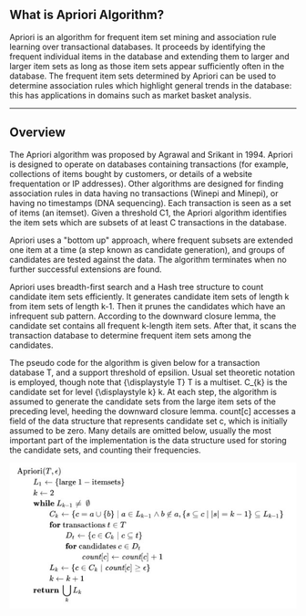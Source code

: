 ## What is Apriori Algorithm?


<p>Apriori is an algorithm for frequent item set mining and association rule learning over transactional databases. It proceeds by identifying the frequent individual items in the database and extending them to larger and larger item sets as long as those item sets appear sufficiently often in the database. The frequent item sets determined by Apriori can be used to determine association rules which highlight general trends in the database: this has applications in domains such as market basket analysis.</p>
<hr>

<h2>Overview</h2>
The Apriori algorithm was proposed by Agrawal and Srikant in 1994. Apriori is designed to operate on databases containing transactions (for example, collections of items bought by customers, or details of a website frequentation or IP addresses). Other algorithms are designed for finding association rules in data having no transactions (Winepi and Minepi), or having no timestamps (DNA sequencing). Each transaction is seen as a set of items (an itemset). Given a threshold C1, the Apriori algorithm identifies the item sets which are subsets of at least C transactions in the database.

Apriori uses a "bottom up" approach, where frequent subsets are extended one item at a time (a step known as candidate generation), and groups of candidates are tested against the data. The algorithm terminates when no further successful extensions are found.

Apriori uses breadth-first search and a Hash tree structure to count candidate item sets efficiently. It generates candidate item sets of length k from item sets of length k-1. Then it prunes the candidates which have an infrequent sub pattern. According to the downward closure lemma, the candidate set contains all frequent k-length item sets. After that, it scans the transaction database to determine frequent item sets among the candidates.

The pseudo code for the algorithm is given below for a transaction database T, and a support threshold of epsilion. Usual set theoretic notation is employed, though note that {\displaystyle T} T is a multiset. C_{k} is the candidate set for level {\displaystyle k} k. At each step, the algorithm is assumed to generate the candidate sets from the large item sets of the preceding level, heeding the downward closure lemma. count[c] accesses a field of the data structure that represents candidate set c, which is initially assumed to be zero. Many details are omitted below, usually the most important part of the implementation is the data structure used for storing the candidate sets, and counting their frequencies.

<img src = "algo.jpg">
